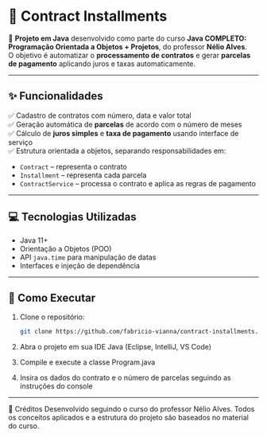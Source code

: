# 📝 Contract Installments

🚀 **Projeto em Java** desenvolvido como parte do curso **Java COMPLETO: Programação Orientada a Objetos + Projetos**, do professor **Nélio Alves**.  
O objetivo é automatizar o **processamento de contratos** e gerar **parcelas de pagamento** aplicando juros e taxas automaticamente.

---

## ✨ Funcionalidades

✅ Cadastro de contratos com número, data e valor total  
✅ Geração automática de **parcelas** de acordo com o número de meses  
✅ Cálculo de **juros simples** e **taxa de pagamento** usando interface de serviço  
✅ Estrutura orientada a objetos, separando responsabilidades em:
- `Contract` – representa o contrato  
- `Installment` – representa cada parcela  
- `ContractService` – processa o contrato e aplica as regras de pagamento  

---

## 💻 Tecnologias Utilizadas

- Java 11+  
- Orientação a Objetos (POO)  
- API `java.time` para manipulação de datas  
- Interfaces e injeção de dependência  

---

## 🚀 Como Executar

1. Clone o repositório:
   ```bash
   git clone https://github.com/fabricio-vianna/contract-installments.git
   
2. Abra o projeto em sua IDE Java (Eclipse, IntelliJ, VS Code)

3. Compile e execute a classe Program.java

4. Insira os dados do contrato e o número de parcelas seguindo as instruções do console

---

🙏 Créditos
Desenvolvido seguindo o curso do professor Nélio Alves.
Todos os conceitos aplicados e a estrutura do projeto são baseados no material do curso.

